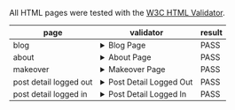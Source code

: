 All HTML pages were tested with the [W3C HTML Validator](https://validator.w3.org/).

| page                   | validator                                                                                                                               | result |
| ---------------------- | --------------------------------------------------------------------------------------------------------------------------------------- | ------ |
| blog                   |  <details><summary>Blog Page</summary><img src="./docs/readme_images/validation/blog_page_html.png"></details>                          | PASS   |
| about                  |  <details><summary>About Page</summary><img src="./docs/readme_images/validation/about_page_html.png"></details>                        | PASS   |
| makeover               |  <details><summary>Makeover Page</summary><img src="./docs/readme_images/validation/makeover_page_html.png"></details>                  | PASS   |
| post detail logged out |  <details><summary>Post Detail Logged Out</summary><img src="./docs/readme_images/validation/post_detail_loggedout_html.png"></details> | PASS   |
| post detail logged in  |  <details><summary>Post Detail Logged In</summary><img src="./docs/readme_images/validation/post_detail_loggedin_html.png"></details>   | PASS   |